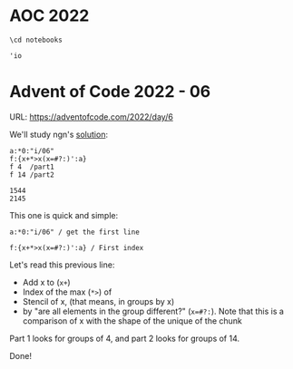# AOC 2022


```ngnk
\cd notebooks
```

    'io
    


# Advent of Code 2022 - 06

URL: https://adventofcode.com/2022/day/6

We'll study ngn's [solution](https://codeberg.org/ngn/k/src/branch/master/aoc/22/06.k):


```ngnk
a:*0:"i/06"
f:{x+*>x(x=#?:)':a}
f 4  /part1
f 14 /part2
```

    1544
    2145


This one is quick and simple:


```ngnk
a:*0:"i/06" / get the first line
```


```ngnk
f:{x+*>x(x=#?:)':a} / First index
```

Let's read this previous line:
- Add x to (`x+`)
- Index of the max (`*>`) of
- Stencil of x, (that means, in groups by x)
- by "are all elements in the group different?" (`x=#?:`). Note that this is a comparison of x with the shape of the unique of the chunk

Part 1 looks for groups of 4, and part 2 looks for groups of 14.

Done!
